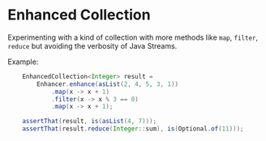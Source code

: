 # Enhanced Collection

Experimenting with a kind of collection with
more methods like `map`, `filter`, `reduce`
but avoiding the verbosity of Java Streams.

Example:

```java
    EnhancedCollection<Integer> result =
        Enhancer.enhance(asList(2, 4, 5, 3, 1))
            .map(x -> x + 1)
            .filter(x -> x % 3 == 0)
            .map(x -> x + 1);

    assertThat(result, is(asList(4, 7)));
    assertThat(result.reduce(Integer::sum), is(Optional.of(11)));
```